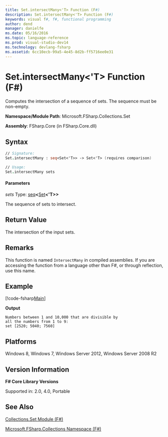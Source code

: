 ```yaml
---
title: Set.intersectMany<'T> Function (F#)
description: Set.intersectMany<'T> Function (F#)
keywords: visual f#, f#, functional programming
author: dend
manager: danielfe
ms.date: 05/16/2016
ms.topic: language-reference
ms.prod: visual-studio-dev14
ms.technology: devlang-fsharp
ms.assetid: 6cc10ecb-99a5-4e45-8d2b-ff5716ee0e31 
---
```


# Set.intersectMany<'T> Function (F#)

Computes the intersection of a sequence of sets. The sequence must be non-empty.

**Namespace/Module Path**: Microsoft.FSharp.Collections.Set

**Assembly**: FSharp.Core (in FSharp.Core.dll)


## Syntax

```fsharp
// Signature:
Set.intersectMany : seq<Set<'T>> -> Set<'T> (requires comparison)

// Usage:
Set.intersectMany sets
```

#### Parameters
*sets*
Type: [seq](https://msdn.microsoft.com/library/2f0c87c6-8a0d-4d33-92a6-10d1d037ce75)**&lt;**[Set](https://msdn.microsoft.com/library/50cebdce-0cd7-4c5c-8ebc-f3a9e90b38d8)**&lt;'T&gt;&gt;**


The sequence of sets to intersect.

## Return Value

The intersection of the input sets.

## Remarks

This function is named `IntersectMany` in compiled assemblies. If you are accessing the function from a language other than F#, or through reflection, use this name.

## Example

[!code-fsharp[Main](~/samples/snippets/fsharp/fssets/snippet5.fs)]

**Output**

```
Numbers between 1 and 10,000 that are divisible by
all the numbers from 1 to 9:
set [2520; 5040; 7560]
```

## Platforms
Windows 8, Windows 7, Windows Server 2012, Windows Server 2008 R2

## Version Information
**F# Core Library Versions**

Supported in: 2.0, 4.0, Portable

## See Also
[Collections.Set Module &#40;F&#35;&#41;](Collections.Set-Module-%5BFSharp%5D.md)

[Microsoft.FSharp.Collections Namespace &#40;F&#35;&#41;](Microsoft.FSharp.Collections-Namespace-%5BFSharp%5D.md)